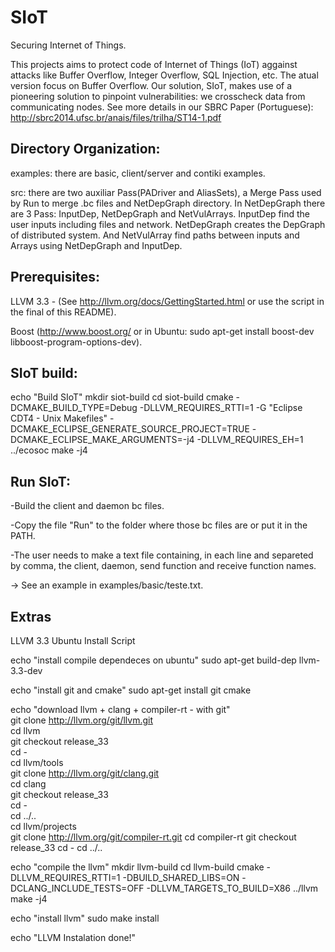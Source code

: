 SIoT
====

Securing Internet of Things.

This projects aims to protect code of Internet of Things (IoT) aggainst attacks 
like Buffer Overflow, Integer Overflow, SQL Injection, etc. 
The atual version focus on Buffer Overflow. 
Our solution, SIoT, makes use of a pioneering solution to pinpoint vulnerabilities: we crosscheck
data from communicating nodes.
See more details in our SBRC Paper (Portuguese): http://sbrc2014.ufsc.br/anais/files/trilha/ST14-1.pdf

Directory Organization: 
-----------------------
examples: there are basic, client/server and contiki examples.

src: there are two auxiliar Pass(PADriver and AliasSets),  a Merge Pass used by Run to merge .bc files 
	     and NetDepGraph directory. In NetDepGraph there are 3 Pass: InputDep, NetDepGraph and NetVulArrays. 
	     InputDep find the user inputs including files and network. NetDepGraph creates the DepGraph of 
	     distributed system. And NetVulArray find paths between inputs and Arrays using NetDepGraph and InputDep. 

Prerequisites:
--------------
LLVM 3.3 - (See http://llvm.org/docs/GettingStarted.html or use the script in the final of this README).

Boost (http://www.boost.org/ or in Ubuntu: sudo apt-get install boost-dev libboost-program-options-dev).

SIoT build:
-----------
echo "Build SIoT"
mkdir siot-build
cd siot-build
cmake -DCMAKE_BUILD_TYPE=Debug -DLLVM_REQUIRES_RTTI=1 -G "Eclipse CDT4 - Unix Makefiles" -DCMAKE_ECLIPSE_GENERATE_SOURCE_PROJECT=TRUE -DCMAKE_ECLIPSE_MAKE_ARGUMENTS=-j4 -DLLVM_REQUIRES_EH=1 ../ecosoc
make -j4


Run SIoT:
---------
-Build the client and daemon bc files.

-Copy the file "Run" to the folder where those bc files are or put it in the PATH.

-The user needs to make a text file containing, in each line and separeted by comma, the client, daemon, send function and receive function names.

-> See an example in examples/basic/teste.txt.


Extras
-------
LLVM 3.3 Ubuntu Install Script 

echo "install compile dependeces on ubuntu"
sudo apt-get build-dep llvm-3.3-dev 

echo "install git and cmake"
sudo apt-get install git cmake

echo "download llvm + clang + compiler-rt - with git"                                                                                                                                                                       
git clone http://llvm.org/git/llvm.git                                                                                                                                                                                           
cd llvm                                                                                                                                                                                                                          
git checkout release_33                                                                                                                                                                                                          
cd -                                                                                                                                                                                                                             
cd llvm/tools                                                                                                                                                                                                                    
git clone http://llvm.org/git/clang.git                                                                                                                                                                                          
cd clang                                                                                                                                                                                                                         
git checkout release_33                                                                                                                                                                                                          
cd -                                                                                                                                                                                                                             
cd ../..                                                                                                                                                                                                                         
cd llvm/projects                                                                                                                                                                                                                 
git clone http://llvm.org/git/compiler-rt.git
cd compiler-rt
git checkout release_33
cd -
cd ../..

echo "compile the llvm"
mkdir llvm-build
cd llvm-build
cmake -DLLVM_REQUIRES_RTTI=1 -DBUILD_SHARED_LIBS=ON -DCLANG_INCLUDE_TESTS=OFF -DLLVM_TARGETS_TO_BUILD=X86 ../llvm
make -j4

echo "install llvm"
sudo make install

echo "LLVM Instalation done!"

